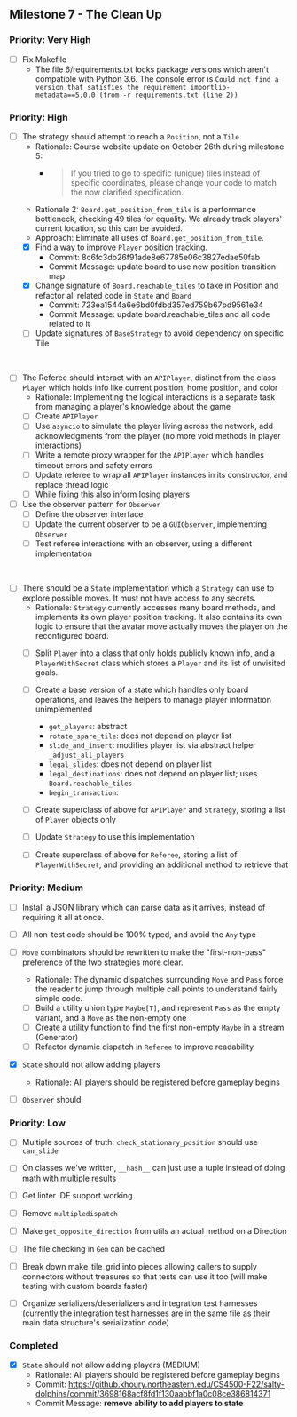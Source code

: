 ## Milestone 7 - The Clean Up

### Priority: Very High

- [ ] Fix Makefile
  - The file 6/requirements.txt locks package versions which aren't compatible with
    Python 3.6. The console error is `Could not find a version that satisfies the requirement importlib-metadata==5.0.0 (from -r requirements.txt (line 2))`

### Priority: High

- [ ] The strategy should attempt to reach a `Position`, not a `Tile`
  - Rationale: Course website update on October 26th during milestone 5:
    - > If you tried to go to specific (unique) tiles instead of specific coordinates, please change your code to match the now clarified specification.
  - Rationale 2: `Board.get_position_from_tile` is a performance bottleneck, checking 49
    tiles for equality. We already track players' current location, so this can be avoided.
  - Approach: Eliminate all uses of `Board.get_position_from_tile`.
  - [x] Find a way to improve `Player` position tracking.
    - Commit: 8c6fc3db26f91ade8e67785e06c3827edae50fab
    - Commit Message: update board to use new position transition map
  - [x] Change signature of `Board.reachable_tiles` to take in Position and refactor all related
code in `State` and `Board`
    - Commit: 723ea1544a6e6bd0fdbd357ed759b67bd9561e34
    - Commit Message:  update board.reachable_tiles and all code related to it
  - [ ] Update signatures of `BaseStrategy` to avoid dependency on specific Tile

&nbsp;

- [ ] The Referee should interact with an `APIPlayer`, distinct from the class `Player` which holds info like current position, home position, and color
  - Rationale: Implementing the logical interactions is a separate task from managing a player's knowledge about the game
  - [ ] Create `APIPlayer`
  - [ ] Use `asyncio` to simulate the player living across the network, add acknowledgments from the player (no more void methods in player interactions)
  - [ ] Write a remote proxy wrapper for the `APIPlayer` which handles timeout errors and safety errors
  - [ ] Update referee to wrap all `APIPlayer` instances in its constructor, and replace thread logic
  - [ ] While fixing this also inform losing players

- [ ] Use the observer pattern for `Observer`
  - [ ] Define the observer interface
  - [ ] Update the current observer to be a `GUIObserver`, implementing `Observer`
  - [ ] Test referee interactions with an observer, using a different implementation

&nbsp;

- [ ] There should be a `State` implementation which a `Strategy` can use to explore possible moves. It must not have access to any secrets.
  - Rationale: `Strategy` currently accesses many board methods, and implements its own player position tracking. It also contains its own logic to ensure that the avatar move actually moves the player on the reconfigured board.
  - [ ] Split `Player` into a class that only holds publicly known info, and a `PlayerWithSecret` class which stores a `Player` and its list of unvisited goals.
  - [ ] Create a base version of a state which handles only board operations, and leaves the helpers to manage player information unimplemented
    - `get_players`: abstract
    - `rotate_spare_tile`: does not depend on player list
    - `slide_and_insert`: modifies player list via abstract helper `_adjust_all_players`
    - `legal_slides`: does not depend on player list
    - `legal_destinations`: does not depend on player list; uses `Board.reachable_tiles`
    - `begin_transaction`: 
  - [ ] Create superclass of above for `APIPlayer` and `Strategy`, storing a list of `Player` objects only
  - [ ] Update `Strategy` to use this implementation
  - [ ] Create superclass of above for `Referee`, storing a list of `PlayerWithSecret`, and providing an additional method to retrieve that


### Priority: Medium

- [ ] Install a JSON library which can parse data as it arrives, instead of requiring it all at once.

- [ ] All non-test code should be 100% typed, and avoid the `Any` type

- [ ] `Move` combinators should be rewritten to make the "first-non-pass" preference of the two strategies more clear.
  - Rationale: The dynamic dispatches surrounding `Move` and `Pass` force the reader to jump through multiple call points to understand fairly simple code.
  - [ ] Build a utility union type `Maybe[T]`, and represent `Pass` as the empty variant, and a `Move` as the non-empty one
  - [ ] Create a utility function to find the first non-empty `Maybe` in a stream (Generator)
  - [ ] Refactor dynamic dispatch in `Referee` to improve readability

- [x] `State` should not allow adding players
  - Rationale: All players should be registered before gameplay begins

- [ ] `Observer` should 

### Priority: Low

- [ ] Multiple sources of truth: `check_stationary_position` should use `can_slide`
- [ ] On classes we've written, `__hash__` can just use a tuple instead of doing math with multiple results
- [ ] Get linter IDE support working
- [ ] Remove `multipledispatch`
- [ ] Make `get_opposite_direction` from utils an actual method on a Direction
- [ ] The file checking in `Gem` can be cached
- [ ] Break down make_tile_grid into pieces allowing callers to supply connectors without treasures so that tests can use it too (will make testing with custom boards faster) 
- [ ] Organize serializers/deserializers and integration test harnesses (currently the integration test harnesses are
in the same file as their main data structure's serialization code)


### Completed

- [x] `State` should not allow adding players (MEDIUM)
  - Rationale: All players should be registered before gameplay begins
  - Commit: https://github.khoury.northeastern.edu/CS4500-F22/salty-dolphins/commit/3698168acf8fd1f130aabbf1a0c08ce386814371
  - Commit Message: **remove ability to add players to state**